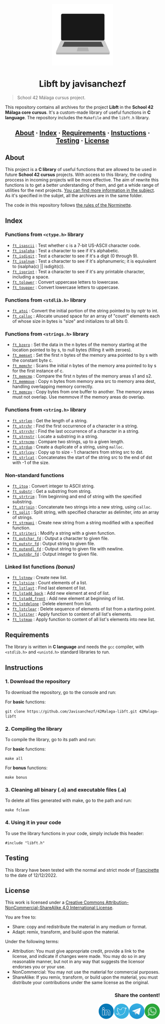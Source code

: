 <div id="header" align = center>
  <img src="https://github.com/Javisanchezf/media/blob/main/pc-gif.webp" width="200"/>
</div>

<h1 align = center>Libft by javisanchezf</h1>

> School 42 Málaga cursus project.

This repository contains all archives for the project __Libft__ in the __School 42 Málaga core cursus__. It's a custom-made library of useful functions in __C language__. The repository includes the `Makefile` and the `libft.h` library.

<h2 align = center>
	<a href="#about">About</a>
	<span> · </span>
	<a href="#index">Index</a>
	<span> · </span>
	<a href="#requirements">Requirements</a>
	<span> · </span>
	<a href="#instructions">Instuctions</a>
	<span> · </span>
	<a href="#testing">Testing</a>
	<span> · </span>
	<a href="#license">License</a>
</h2>

## About

This project is a __C library__ of useful functions that are allowed to be used in future __School 42 cursus__ projects. With access to this library, the coding proccess in incoming projects will be more effective. The aim of rewrite this functions is to get a better understanding of them, and get a whide range of utilities for the next projects. [You can find more information in the subject](https://github.com/Javisanchezf/42Malaga-pdfs/blob/main/libft_subject.pdf). As it's specified in the subjet, all the archives are in the same folder.

The code in this repository follows [the rules of the Norminette](https://github.com/Javisanchezf/42Malaga-pdfs/blob/main/norme.pdf).

## Index
### Functions from `<ctype.h>` library
* [`ft_isascii`](https://github.com/Javisanchezf/42Malaga-Libft/blob/main/ft_isascii.c) : Test whether c is a 7-bit US-ASCII character code.
* [`ft_isalpha`](https://github.com/Javisanchezf/42Malaga-Libft/blob/main/ft_isalpha.c) : Test a character to see if it's alphabetic.
* [`ft_isdigit`](https://github.com/Javisanchezf/42Malaga-Libft/blob/main/ft_isdigit.c) : Test a character to see if it's a digit (0 through 9).
* [`ft_isalnum`](https://github.com/Javisanchezf/42Malaga-Libft/blob/main/ft_isalnum.c) : Test a character to see if it's alphanumeric; it is equivalent to (isalpha(c) || isdigit(c)).
* [`ft_isprint`](https://github.com/Javisanchezf/42Malaga-Libft/blob/main/ft_isprint.c) : Test a character to see if it's any printable character, including a space.
* [`ft_tolower`](https://github.com/Javisanchezf/42Malaga-Libft/blob/main/ft_tolower.c) : Convert uppercase letters to lowercase.
* [`ft_toupper`](https://github.com/Javisanchezf/42Malaga-Libft/blob/main/ft_toupper.c) : Convert lowercase letters to uppercase.

### Functions from `<stdlib.h>` library
* [`ft_atoi`](https://github.com/Javisanchezf/42Malaga-Libft/blob/main/ft_atoi.c) : Convert the initial portion of the string pointed to by nptr to int.
* [`ft_calloc`](https://github.com/Javisanchezf/42Malaga-Libft/blob/main/ft_calloc.c) : Allocate unused space for an array of "count" elements each of whose size in bytes is "size" and initializes to all bits 0.

### Functions from `<strings.h>` library
* [`ft_bzero`](https://github.com/Javisanchezf/42Malaga-Libft/blob/main/ft_bzero.c) : Set the data in the n bytes of the memory starting at the location pointed to by s, to null bytes (filling it with zeroes).
* [`ft_memset`](https://github.com/Javisanchezf/42Malaga-Libft/blob/main/ft_memset.c) : Set the first n bytes of the memory area pointed to by s with the constant byte c.
* [`ft_memchr`](https://github.com/Javisanchezf/42Malaga-Libft/blob/main/ft_memchr.c) : Scans the initial n bytes of the memory area pointed to by s for the first instance of c.
* [`ft_memcmp`](https://github.com/Javisanchezf/42Malaga-Libft/blob/main/ft_memcmp.c) : Compare the first n bytes of the memory areas s1 and s2.
* [`ft_memmove`](https://github.com/Javisanchezf/42Malaga-Libft/blob/main/ft_memmove.c) : Copy n bytes from memory area src to memory area dest, handling overlapping memory correctly.
* [`ft_memcpy`](https://github.com/Javisanchezf/42Malaga-Libft/blob/main/ft_memcpy.c) : Copy bytes from one buffer to another. The memory areas must not overlap. Use memmove if the memory areas do overlap.

### Functions from `<string.h>` library
* [`ft_strlen`](https://github.com/Javisanchezf/42Malaga-Libft/blob/main/ft_strlen.c) : Get the length of a string.
* [`ft_strchr`](https://github.com/Javisanchezf/42Malaga-Libft/blob/main/ft_strchr.c) : Find the first occurrence of a character in a string.
* [`ft_strrchr`](https://github.com/Javisanchezf/42Malaga-Libft/blob/main/ft_strrchr.c) : Find the last occurrence of a character in a string.
* [`ft_strnstr`](https://github.com/Javisanchezf/42Malaga-Libft/blob/main/ft_strnstr.c) : Locate a substring in a string.
* [`ft_strncmp`](https://github.com/Javisanchezf/42Malaga-Libft/blob/main/ft_strncmp.c) : Compare two strings, up to a given length.
* [`ft_strdup`](https://github.com/Javisanchezf/42Malaga-Libft/blob/main/ft_strdup.c) : Create a duplicate of a string, using `malloc`.
* [`ft_strlcpy`](https://github.com/Javisanchezf/42Malaga-Libft/blob/main/ft_strlcpy.c) : Copy up to size - 1 characters from string src to dst.
* [`ft_strlcat`](https://github.com/Javisanchezf/42Malaga-Libft/blob/main/ft_strlcat.c) : Concatenates the start of the string src to the end of dst with -1 of the size.

### Non-standard functions
* [`ft_itoa`](https://github.com/Javisanchezf/42Malaga-Libft/blob/main/ft_itoa.c) : Convert integer to ASCII string.
* [`ft_substr`](https://github.com/Javisanchezf/42Malaga-Libft/blob/main/ft_substr.c) : Get a substring from string.
* [`ft_strtrim`](https://github.com/Javisanchezf/42Malaga-Libft/blob/main/ft_strtrim.c) : Trim beginning and end of string with the specified substring.
* [`ft_strjoin`](https://github.com/Javisanchezf/42Malaga-Libft/blob/main/ft_strjoin.c) : Concatenate two strings into a new string, using `calloc`.
* [`ft_split`](https://github.com/Javisanchezf/42Malaga-Libft/blob/main/ft_split.c) : Split string, with specified character as delimiter, into an array of strings.
* [`ft_strmapi`](https://github.com/Javisanchezf/42Malaga-Libft/blob/main/ft_strmapi.c) : Create new string from a string modified with a specified function.
* [`ft_striteri`](https://github.com/Javisanchezf/42Malaga-Libft/blob/main/ft_striteri.c) : Modify a string with a given function.
* [`ft_putchar_fd`](https://github.com/Javisanchezf/42Malaga-Libft/blob/main/ft_putchar_fd.c) : Output a character to given file.
* [`ft_putstr_fd`](https://github.com/Javisanchezf/42Malaga-Libft/blob/main/ft_putstr_fd.c) : Output string to given file.
* [`ft_putendl_fd`](https://github.com/Javisanchezf/42Malaga-Libft/blob/main/ft_putendl_fd.c) : Output string to given file with newline.
* [`ft_putnbr_fd`](https://github.com/Javisanchezf/42Malaga-Libft/blob/main/ft_putnbr_fd.c) : Output integer to given file.

### Linked list functions *(bonus)*
* [`ft_lstnew`](https://github.com/Javisanchezf/42Malaga-Libft/blob/main/ft_lstnew_bonus.c) : Create new list.
* [`ft_lstsize`](https://github.com/Javisanchezf/42Malaga-Libft/blob/main/ft_lstsize_bonus.c) : Count elements of a list.
* [`ft_lstlast`](https://github.com/Javisanchezf/42Malaga-Libft/blob/main/ft_lstlast_bonus.c) : Find last element of list.
* [`ft_lstadd_back`](https://github.com/Javisanchezf/42Malaga-Libft/blob/main/ft_lstadd_back_bonus.c) : Add new element at end of list.
* [`ft_lstadd_front`](https://github.com/Javisanchezf/42Malaga-Libft/blob/main/ft_lstadd_front_bonus.c) : Add new element at beginning of list.
* [`ft_lstdelone`](https://github.com/Javisanchezf/42Malaga-Libft/blob/main/ft_lstdelone_bonus.c) : Delete element from list.
* [`ft_lstclear`](https://github.com/Javisanchezf/42Malaga-Libft/blob/main/ft_lstclear_bonus.c) : Delete sequence of elements of list from a starting point.
* [`ft_lstiter`](https://github.com/Javisanchezf/42Malaga-Libft/blob/main/ft_lstiter_bonus.c) : Apply function to content of all list's elements.
* [`ft_lstmap`](https://github.com/Javisanchezf/42Malaga-Libft/blob/main/ft_lstmap_bonus.c) : Apply function to content of all list's elements into new list.

## Requirements
The library is written in __C language__ and needs the `gcc` compiler, with `<stdlib.h>` and `<unistd.h>` standard libraries to run.

## Instructions

### 1. Download the repository

To download the repository, go to the console and run:

For __basic__ functions:
```
git clone https://github.com/Javisanchezf/42Malaga-libft.git 42Malaga-libft
```

### 2. Compiling the library

To compile the library, go to its path and run:

For __basic__ functions:
```
make all
```

For __bonus__ functions:
```
make bonus
```

### 3. Cleaning all binary (.o) and executable files (.a)

To delete all files generated with make, go to the path and run:
```
make fclean
```

### 4. Using it in your code

To use the library functions in your code, simply include this header:
```
#include "libft.h"
```

## Testing
This library have been tested with the normal and strict mode of [Francinette](https://github.com/xicodomingues/francinette) to the date of 12/12/2022.

## License
This work is licensed under a [Creative Commons Attribution-NonCommercial-ShareAlike 4.0 International License](http://creativecommons.org/licenses/by-nc-sa/4.0/).

You are free to:
* Share: copy and redistribute the material in any medium or format.
* Adapt: remix, transform, and build upon the material.

Under the following terms:
* Attribution: You must give appropriate credit, provide a link to the license, and indicate if changes were made. You may do so in any reasonable manner, but not in any way that suggests the licensor endorses you or your use.
* NonCommercial: You may not use the material for commercial purposes.
* ShareAlike: If you remix, transform, or build upon the material, you must distribute your contributions under the same license as the original.

<h3 align = right>Share the content!</h3>

[<img src="https://github.com/Javisanchezf/media/blob/main/whatsapp-icon.png" width="50" height="50" align = right></img>](https://api.whatsapp.com/send?text=Hey!%20Check%20out%20this%20cool%20repository%20I%20found%20on%20Github.%20%0ahttps://github.com/Javisanchezf/42Malaga-Libft)
[<img src="https://github.com/Javisanchezf/media/blob/main/telegram-icon.webp" width="50" height="50" align = right></img>](https://t.me/share/url?url=https://github.com/javisanchezf/42Malaga-Libft&text=Hey!%20Check%20out%20this%20cool%20repository%20I%20found%20on%20Github.)
[<img src="https://github.com/Javisanchezf/media/blob/main/twitter-icon.png" width="50" height="50" align = right></img>](https://twitter.com/intent/tweet?url=https://github.com/Javisanchezf/42Malaga-Libft&text=Hey!%20Check%20out%20this%20cool%20repository%20I%20found%20on%20Github)
[<img src="https://github.com/Javisanchezf/media/blob/main/linkedin-icon.png" width="50" height="50" align = right></img>](https://www.linkedin.com/sharing/share-offsite/?url=https://github.com/javisanchezf/42Malaga-Libft)
